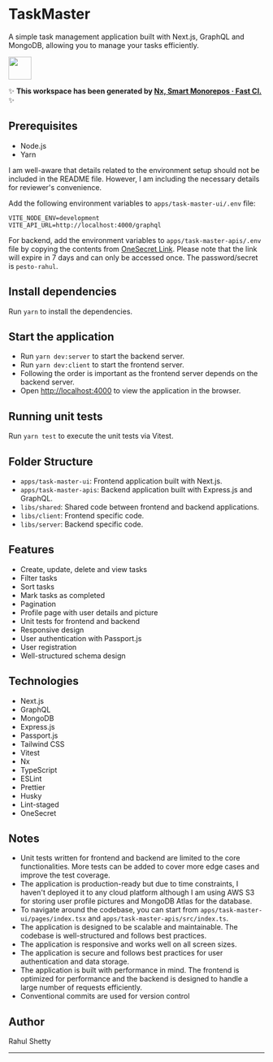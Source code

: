 # TaskMaster

A simple task management application built with Next.js, GraphQL and MongoDB, allowing you to manage your tasks efficiently.

<a alt="Nx logo" href="https://nx.dev" target="_blank" rel="noreferrer"><img src="https://raw.githubusercontent.com/nrwl/nx/master/images/nx-logo.png" width="45"></a>

✨ **This workspace has been generated by [Nx, Smart Monorepos · Fast CI.](https://nx.dev)** ✨

## Prerequisites

- Node.js
- Yarn

I am well-aware that details related to the environment setup should not be included in the README file. However, I am including the necessary details for reviewer's convenience.

Add the following environment variables to `apps/task-master-ui/.env` file:

```shell
VITE_NODE_ENV=development
VITE_API_URL=http://localhost:4000/graphql
```

For backend, add the environment variables to `apps/task-master-apis/.env` file by copying the contents from [OneSecret Link](https://onetimesecret.com/secret/q1i1cfkqkhj0ecrabh94fipzfex7uw). Please note that the link will expire in 7 days and can only be accessed once. The password/secret is `pesto-rahul`.

## Install dependencies

Run `yarn` to install the dependencies.

## Start the application

- Run `yarn dev:server` to start the backend server.
- Run `yarn dev:client` to start the frontend server.
- Following the order is important as the frontend server depends on the backend server.
- Open [http://localhost:4000](http://localhost:4000) to view the application in the browser.

## Running unit tests

Run `yarn test` to execute the unit tests via Vitest.

## Folder Structure

- `apps/task-master-ui`: Frontend application built with Next.js.
- `apps/task-master-apis`: Backend application built with Express.js and GraphQL.
- `libs/shared`: Shared code between frontend and backend applications.
- `libs/client`: Frontend specific code.
- `libs/server`: Backend specific code.

## Features

- Create, update, delete and view tasks
- Filter tasks
- Sort tasks
- Mark tasks as completed
- Pagination
- Profile page with user details and picture
- Unit tests for frontend and backend
- Responsive design
- User authentication with Passport.js
- User registration
- Well-structured schema design

## Technologies

- Next.js
- GraphQL
- MongoDB
- Express.js
- Passport.js
- Tailwind CSS
- Vitest
- Nx
- TypeScript
- ESLint
- Prettier
- Husky
- Lint-staged
- OneSecret

## Notes

- Unit tests written for frontend and backend are limited to the core functionalities. More tests can be added to cover more edge cases and improve the test coverage.
- The application is production-ready but due to time constraints, I haven't deployed it to any cloud platform although I am using AWS S3 for storing user profile pictures and MongoDB Atlas for the database.
- To navigate around the codebase, you can start from `apps/task-master-ui/pages/index.tsx` and `apps/task-master-apis/src/index.ts`.
- The application is designed to be scalable and maintainable. The codebase is well-structured and follows best practices.
- The application is responsive and works well on all screen sizes.
- The application is secure and follows best practices for user authentication and data storage.
- The application is built with performance in mind. The frontend is optimized for performance and the backend is designed to handle a large number of requests efficiently.
- Conventional commits are used for version control

## Author

Rahul Shetty

---
